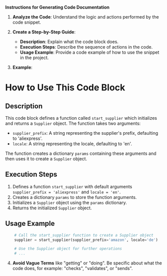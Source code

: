 **Instructions for Generating Code Documentation**

1. **Analyze the Code**: Understand the logic and actions performed by the code snippet.

2. **Create a Step-by-Step Guide**:
    - **Description**: Explain what the code block does.
    - **Execution Steps**: Describe the sequence of actions in the code.
    - **Usage Example**: Provide a code example of how to use the snippet in the project.

3. **Example**:

How to Use This Code Block
=========================================================================================

Description
-------------------------
This code block defines a function called `start_supplier` which initializes and returns a `Supplier` object. The function takes two arguments:

- `supplier_prefix`: A string representing the supplier's prefix, defaulting to 'aliexpress'.
- `locale`: A string representing the locale, defaulting to 'en'.

The function creates a dictionary `params` containing these arguments and then uses it to create a `Supplier` object.

Execution Steps
-------------------------
1. Defines a function `start_supplier` with default arguments `supplier_prefix = 'aliexpress'` and `locale = 'en'`.
2. Creates a dictionary `params` to store the function arguments.
3. Initializes a `Supplier` object using the `params` dictionary.
4. Returns the initialized `Supplier` object.

Usage Example
-------------------------

```python
    # Call the start_supplier function to create a Supplier object
    supplier = start_supplier(supplier_prefix='amazon', locale='de') 

    # Use the Supplier object for further operations
    # ...
```

4. **Avoid Vague Terms** like "getting" or "doing". Be specific about what the code does, for example: "checks", "validates", or "sends".